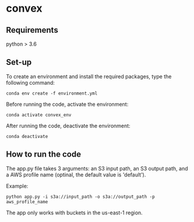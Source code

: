 # convex

## Requirements
python > 3.6

## Set-up
To create an environment and install the required packages, type the following command:
<pre><code>conda env create -f environment.yml 
</code></pre>

Before running the code, activate the environment:
<pre><code>conda activate convex_env
</code></pre>

After running the code, deactivate the environment:
<pre><code>conda deactivate
</code></pre>

## How to run the code
The app.py file takes 3 arguments: an S3 input path, an S3 output path, and a AWS profile name (optinal, the default value is 'default').

Example:
<pre><code>python app.py -i s3a://input_path -o s3a://output_path -p aws_profile_name 
</code></pre>

The app only works with buckets in the us-east-1 region.